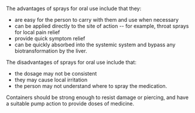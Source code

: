 The advantages of sprays for oral use include that they:

-   are easy for the person to carry with them and use when necessary
-   can be applied directly to the site of action -- for example, throat sprays for local pain relief
-   provide quick symptom relief
-   can be quickly absorbed into the systemic system and bypass any biotransformation by the liver.

The disadvantages of sprays for oral use include that:

-   the dosage may not be consistent
-   they may cause local irritation
-   the person may not understand where to spray the medication.

Containers should be strong enough to resist damage or piercing, and have a suitable pump action to provide doses of medicine.
